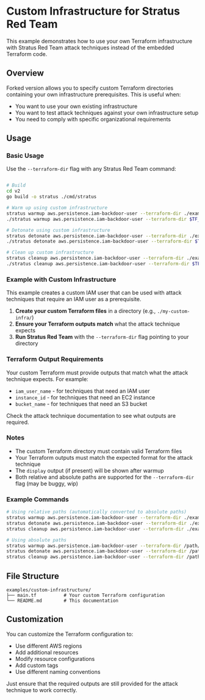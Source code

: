 # Custom Infrastructure for Stratus Red Team

This example demonstrates how to use your own Terraform infrastructure with Stratus Red Team attack techniques instead of the embedded Terraform code.

## Overview

Forked version allows you to specify custom Terraform directories containing your own infrastructure prerequisites. This is useful when:

- You want to use your own existing infrastructure
- You want to test attack techniques against your own infrastructure setup
- You need to comply with specific organizational requirements

## Usage

### Basic Usage

Use the `--terraform-dir` flag with any Stratus Red Team command:

```bash

# Build 
cd v2
go build -o stratus ./cmd/stratus

# Warm up using custom infrastructure
stratus warmup aws.persistence.iam-backdoor-user --terraform-dir ./examples/custom-infrastructure
./stratus warmup aws.persistence.iam-backdoor-user --terraform-dir $TF_DIR

# Detonate using custom infrastructure
stratus detonate aws.persistence.iam-backdoor-user --terraform-dir ./examples/custom-infrastructure
./stratus detonate aws.persistence.iam-backdoor-user --terraform-dir $TF_DIR

# Clean up custom infrastructure
stratus cleanup aws.persistence.iam-backdoor-user --terraform-dir ./examples/custom-infrastructure
./stratus cleanup aws.persistence.iam-backdoor-user --terraform-dir $TF_DIR

```

### Example with Custom Infrastructure

This example creates a custom IAM user that can be used with attack techniques that require an IAM user as a prerequisite.

1. **Create your custom Terraform files** in a directory (e.g., `./my-custom-infra/`)
2. **Ensure your Terraform outputs match** what the attack technique expects
3. **Run Stratus Red Team** with the `--terraform-dir` flag pointing to your directory

### Terraform Output Requirements

Your custom Terraform must provide outputs that match what the attack technique expects. For example:

- `iam_user_name` - for techniques that need an IAM user
- `instance_id` - for techniques that need an EC2 instance
- `bucket_name` - for techniques that need an S3 bucket

Check the attack technique documentation to see what outputs are required.

### Notes
- The custom Terraform directory must contain valid Terraform files
- Your Terraform outputs must match the expected format for the attack technique
- The `display` output (if present) will be shown after warmup
- Both relative and absolute paths are supported for the `--terraform-dir` flag (may be buggy, wip)

### Example Commands

```bash
# Using relative paths (automatically converted to absolute paths)
stratus warmup aws.persistence.iam-backdoor-user --terraform-dir ./examples/custom-infrastructure
stratus detonate aws.persistence.iam-backdoor-user --terraform-dir ./examples/custom-infrastructure --cleanup
stratus cleanup aws.persistence.iam-backdoor-user --terraform-dir ./examples/custom-infrastructure --force

# Using absolute paths
stratus warmup aws.persistence.iam-backdoor-user --terraform-dir /path/to/your/custom-infrastructure
stratus detonate aws.persistence.iam-backdoor-user --terraform-dir /path/to/your/custom-infrastructure --cleanup
stratus cleanup aws.persistence.iam-backdoor-user --terraform-dir /path/to/your/custom-infrastructure --force
```

## File Structure

```
examples/custom-infrastructure/
├── main.tf          # Your custom Terraform configuration
└── README.md        # This documentation
```

## Customization

You can customize the Terraform configuration to:

- Use different AWS regions
- Add additional resources
- Modify resource configurations
- Add custom tags
- Use different naming conventions

Just ensure that the required outputs are still provided for the attack technique to work correctly.
